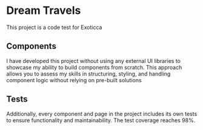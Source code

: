 # Dream Travels

This project is a code test for Exoticca

## Components

I have developed this project without using any external UI libraries to showcase my ability to build components from scratch. This approach allows you to assess my skills in structuring, styling, and handling component logic without relying on pre-built solutions

## Tests

Additionally, every component and page in the project includes its own tests to ensure functionality and maintainability. The test coverage reaches 98%.

